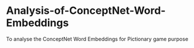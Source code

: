 # Analysis-of-ConceptNet-Word-Embeddings
To analyse the ConceptNet Word Embeddings for Pictionary game purpose
